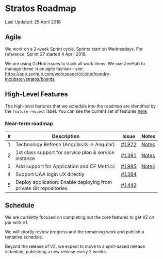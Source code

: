 # Stratos Roadmap

Last Updated: 25 April 2018

## Agile

We work on a 2-week Sprint cycle. Sprints start on Wednesdays. For reference, Sprint 27 started 4 April 2018.

We are using GitHub issues to track all work items. We use ZenHub to manage these in an agile fashion - see: https://app.zenhub.com/workspace/o/cloudfoundry-incubator/stratos/boards

## High-Level Features

The high-level features that we schedule into the roadmap are identified by the ```feature-request``` label. You can see the current set of features [here](https://github.com/cloudfoundry-incubator/stratos/issues?q=is%3Aopen+is%3Aissue+label%3Afeature-request).

### Near-term roadmap

|#|Description|Issue|Notes|
|---|---|---|---|
|1|Technology Refresh (AngularJS => Angular)|[\#1972](https://github.com/cloudfoundry-incubator/stratos/issues/1972)|[Notes](planning/angular.md)|
|2|1st class support for service plan & service instance|[\#1391](https://github.com/cloudfoundry-incubator/stratos/issues/1391)|[Notes](planning/services.md)|
|3|Add support for Application and CF Metrics|[\#1985](https://github.com/cloudfoundry-incubator/stratos/issues/1985)|[Notes](planning/metrics.md)|
|4|Support UAA login UX directly|[\#1384](https://github.com/cloudfoundry-incubator/stratos/issues/1384)||
|5|Deploy application: Enable deploying from private Git repositories|[\#1442](https://github.com/cloudfoundry-incubator/stratos/issues/1442)||


## Schedule

We are currently focused on completing out the core features to get V2 on par with V1.

We will shortly review progress and the remaining work and publish a tentative schedule.

Beyond the release of V2, we expect to move to a sprit-based release schedule, publishing a new release every 2 weeks.
